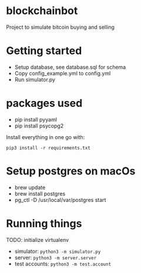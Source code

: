 # blockchainbot

Project to simulate bitcoin buying and selling

# Getting started

* Setup database, see database.sql for schema
* Copy config_example.yml to config.yml
* Run simulator.py

# packages used

* pip install pyyaml
* pip install psycopg2

Install everything in one go with:

`pip3 install -r requirements.txt`

# Setup postgres on macOs

* brew update
* brew install postgres
* pg_ctl -D /usr/local/var/postgres start

# Running things

TODO: initialize virtualenv

* simulator: `python3 -m simulator.py`
* server: `python3 -m server.server`
* test accounts: `python3 -m test.account`
